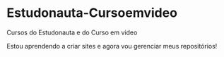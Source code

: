 # Estudonauta-Cursoemvideo
 Cursos do Estudonauta e do Curso em video

Estou aprendendo a criar sites e agora vou gerenciar meus repositórios!
